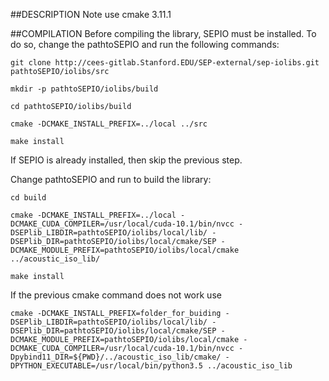 ##DESCRIPTION
Note use cmake 3.11.1

##COMPILATION
Before compiling the library, SEPIO must be installed. To do so, change the pathtoSEPIO and run the following commands:
```
git clone http://cees-gitlab.Stanford.EDU/SEP-external/sep-iolibs.git pathtoSEPIO/iolibs/src

mkdir -p pathtoSEPIO/iolibs/build

cd pathtoSEPIO/iolibs/build

cmake -DCMAKE_INSTALL_PREFIX=../local ../src

make install
```
If SEPIO is already installed, then skip the previous step.

Change pathtoSEPIO and run to build the library:
```
cd build

cmake -DCMAKE_INSTALL_PREFIX=../local -DCMAKE_CUDA_COMPILER=/usr/local/cuda-10.1/bin/nvcc -DSEPlib_LIBDIR=pathtoSEPIO/iolibs/local/lib/ -DSEPlib_DIR=pathtoSEPIO/iolibs/local/cmake/SEP -DCMAKE_MODULE_PREFIX=pathtoSEPIO/iolibs/local/cmake ../acoustic_iso_lib/

make install
```

If the previous cmake command does not work use
```
cmake -DCMAKE_INSTALL_PREFIX=folder_for_buiding -DSEPlib_LIBDIR=pathtoSEPIO/iolibs/local/lib/ -DSEPlib_DIR=pathtoSEPIO/iolibs/local/cmake/SEP -DCMAKE_MODULE_PREFIX=pathtoSEPIO/iolibs/local/cmake -DCMAKE_CUDA_COMPILER=/usr/local/cuda-10.1/bin/nvcc -Dpybind11_DIR=${PWD}/../acoustic_iso_lib/cmake/ -DPYTHON_EXECUTABLE=/usr/local/bin/python3.5 ../acoustic_iso_lib
```
